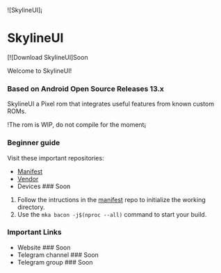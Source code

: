 ![SkylineUI]¡

SkylineUI
===========

[![Download SkylineUI]Soon

Welcome to SkylineUI!

### Based on Android Open Source Releases 13.x

SkylineUI a Pixel rom that integrates useful features from known custom ROMs.

!The rom is WIP, do not compile for the moment¡

### Beginner guide

Visit these important repositories:

- [Manifest](https://github.com/SkylineUI/manifest)
- [Vendor](https://github.com/SkylineUI/vendor_aosp)
- Devices ### Soon
 
1. Follow the intructions in the [manifest](https://github.com/SkylineUI/manifest) repo to initialize the working directory.
2. Use the ```mka bacon -j$(nproc --all)``` command to start your build.

### Important Links

- Website ### Soon
- Telegram channel ### Soon
- Telegram group ### Soon
